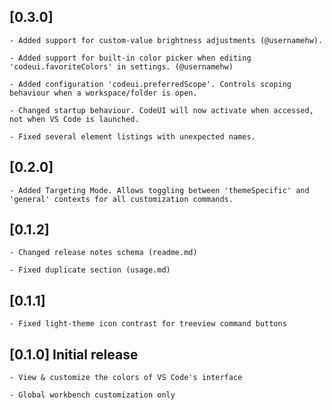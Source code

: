 ##    [0.3.0]

    - Added support for custom-value brightness adjustments (@usernamehw).

    - Added support for built-in color picker when editing 'codeui.favoriteColors' in settings. (@usernamehw)

    - Added configuration 'codeui.preferredScope'. Controls scoping behaviour when a workspace/folder is open.
    
    - Changed startup behaviour. CodeUI will now activate when accessed, not when VS Code is launched.

    - Fixed several element listings with unexpected names.

##    [0.2.0]

    - Added Targeting Mode. Allows toggling between 'themeSpecific' and 'general' contexts for all customization commands.

##    [0.1.2]

    - Changed release notes schema (readme.md)

    - Fixed duplicate section (usage.md)

##    [0.1.1]

    - Fixed light-theme icon contrast for treeview command buttons

##    [0.1.0] Initial release

    - View & customize the colors of VS Code's interface

    - Global workbench customization only
